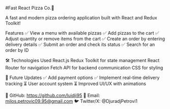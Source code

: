 #Fast React Pizza Co.🍕 

A fast and modern pizza ordering application built with React and Redux Toolkit!

 Features
✅ View a menu with available pizzas
✅ Add pizzas to the cart
✅ Adjust quantity or remove items from the cart
✅ Create an order by entering delivery details
✅ Submit an order and check its status
✅ Search for an order by ID

🛠 Technologies Used
React.js
Redux Toolkit for state management
React Router for navigation
Fetch API for backend communication
CSS for styling

🚀 Future Updates
✅ Add payment options
✅ Implement real-time delivery tracking
⏳ User account system
⏳ Improved UI/UX with animations

📍 GitHub: https://github.com/luidji95
📩 Email: milos.petrovic09.95@gmail.com
🐦 Twitter/X: @DjuradjPetrovi1


